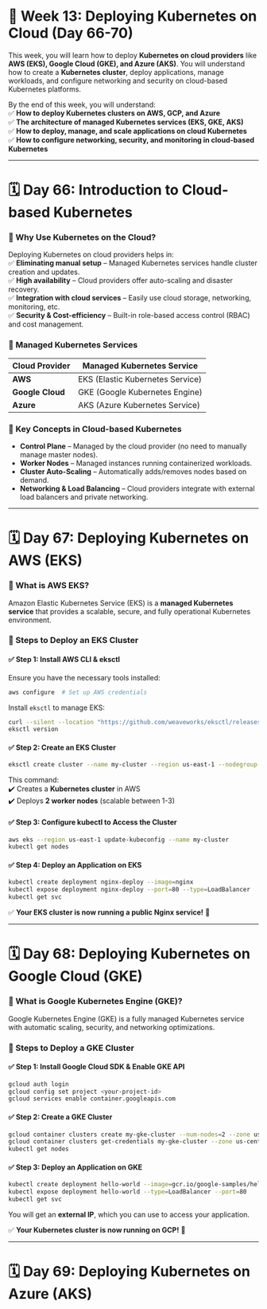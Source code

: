 # **📌 Week 13: Deploying Kubernetes on Cloud (Day 66-70)**  
This week, you will learn how to deploy **Kubernetes on cloud providers** like **AWS (EKS), Google Cloud (GKE), and Azure (AKS)**. You will understand how to create a **Kubernetes cluster**, deploy applications, manage workloads, and configure networking and security on cloud-based Kubernetes platforms.

By the end of this week, you will understand:  
✅ **How to deploy Kubernetes clusters on AWS, GCP, and Azure**  
✅ **The architecture of managed Kubernetes services (EKS, GKE, AKS)**  
✅ **How to deploy, manage, and scale applications on cloud Kubernetes**  
✅ **How to configure networking, security, and monitoring in cloud-based Kubernetes**  

---

# **🗓️ Day 66: Introduction to Cloud-based Kubernetes**  

### **🔹 Why Use Kubernetes on the Cloud?**  
Deploying Kubernetes on cloud providers helps in:  
✅ **Eliminating manual setup** – Managed Kubernetes services handle cluster creation and updates.  
✅ **High availability** – Cloud providers offer auto-scaling and disaster recovery.  
✅ **Integration with cloud services** – Easily use cloud storage, networking, monitoring, etc.  
✅ **Security & Cost-efficiency** – Built-in role-based access control (RBAC) and cost management.

### **🔹 Managed Kubernetes Services**  
| **Cloud Provider** | **Managed Kubernetes Service** |
|------------------|--------------------------------|
| **AWS** | EKS (Elastic Kubernetes Service) |
| **Google Cloud** | GKE (Google Kubernetes Engine) |
| **Azure** | AKS (Azure Kubernetes Service) |

### **🔹 Key Concepts in Cloud-based Kubernetes**  
- **Control Plane** – Managed by the cloud provider (no need to manually manage master nodes).  
- **Worker Nodes** – Managed instances running containerized workloads.  
- **Cluster Auto-Scaling** – Automatically adds/removes nodes based on demand.  
- **Networking & Load Balancing** – Cloud providers integrate with external load balancers and private networking.

---

# **🗓️ Day 67: Deploying Kubernetes on AWS (EKS)**  

### **🔹 What is AWS EKS?**  
Amazon Elastic Kubernetes Service (EKS) is a **managed Kubernetes service** that provides a scalable, secure, and fully operational Kubernetes environment.

### **🔹 Steps to Deploy an EKS Cluster**  

#### ✅ **Step 1: Install AWS CLI & eksctl**  
Ensure you have the necessary tools installed:  
```bash
aws configure  # Set up AWS credentials
```
Install `eksctl` to manage EKS:  
```bash
curl --silent --location "https://github.com/weaveworks/eksctl/releases/latest/download/eksctl_$(uname -s)_amd64.tar.gz" | tar xz -C /usr/local/bin
eksctl version
```

#### ✅ **Step 2: Create an EKS Cluster**  
```bash
eksctl create cluster --name my-cluster --region us-east-1 --nodegroup-name my-nodes --nodes 2 --nodes-min 1 --nodes-max 3
```
This command:  
✔️ Creates a **Kubernetes cluster** in AWS  
✔️ Deploys **2 worker nodes** (scalable between 1-3)  

#### ✅ **Step 3: Configure kubectl to Access the Cluster**  
```bash
aws eks --region us-east-1 update-kubeconfig --name my-cluster
kubectl get nodes
```

#### ✅ **Step 4: Deploy an Application on EKS**  
```bash
kubectl create deployment nginx-deploy --image=nginx
kubectl expose deployment nginx-deploy --port=80 --type=LoadBalancer
kubectl get svc
```

✅ **Your EKS cluster is now running a public Nginx service!** 🎉  

---

# **🗓️ Day 68: Deploying Kubernetes on Google Cloud (GKE)**  

### **🔹 What is Google Kubernetes Engine (GKE)?**  
Google Kubernetes Engine (GKE) is a fully managed Kubernetes service with automatic scaling, security, and networking optimizations.

### **🔹 Steps to Deploy a GKE Cluster**  

#### ✅ **Step 1: Install Google Cloud SDK & Enable GKE API**  
```bash
gcloud auth login
gcloud config set project <your-project-id>
gcloud services enable container.googleapis.com
```

#### ✅ **Step 2: Create a GKE Cluster**  
```bash
gcloud container clusters create my-gke-cluster --num-nodes=2 --zone us-central1-a
gcloud container clusters get-credentials my-gke-cluster --zone us-central1-a
kubectl get nodes
```

#### ✅ **Step 3: Deploy an Application on GKE**  
```bash
kubectl create deployment hello-world --image=gcr.io/google-samples/hello-app:1.0
kubectl expose deployment hello-world --type=LoadBalancer --port=80
kubectl get svc
```
You will get an **external IP**, which you can use to access your application.

✅ **Your Kubernetes cluster is now running on GCP!** 🚀  

---

# **🗓️ Day 69: Deploying Kubernetes on Azure (AKS)**  

